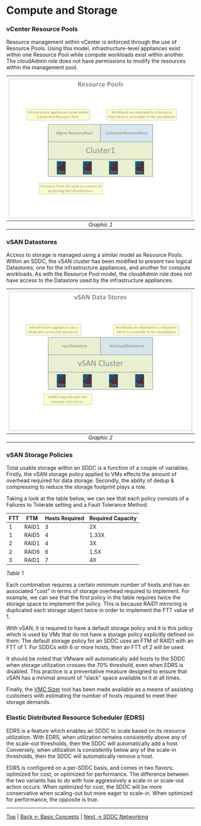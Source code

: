 # Compute and Storage

### vCenter Resource Pools

Resource management within vCenter is enforced through the use of Resource Pools. Using this model, infrastructure-level appliances exist within one Resource Pool while compute workloads exist within another. The cloudAdmin role does not have permissions to modify the resources within the management pool.

| ![vcenterRP.png](./illustrations/vcenterRP.png "Resource Pools") |
|:--:|
| *Graphic 1* |

### vSAN Datastores

Access to storage is managed using a similar model as Resource Pools. Within an SDDC, the vSAN cluster has been modified to present two logical Datastores; one for the infrastructure appliances, and another for compute workloads. As with the Resource Pool model, the cloudAdmin role does not have access to the Datastore used by the infrastructure appliances.

| ![vcenterDS.png](./illustrations/vcenterDS.png "Datastores") |
|:--:|
| *Graphic 2* |


### vSAN Storage Policies

Total usable storage within an SDDC is a function of a couple of variables. Firstly, the vSAN storage policy applied to VMs effects the amount of overhead required for data storage. Secondly, the ability of dedup & compressing to reduce the storage footprint plays a role.

Taking a look at the table below, we can see that each policy consists of a Failures to Tolerate setting and a Fault Tolerance Method.

FTT |  FTM  | Hosts Required | Required Capacity
----|-------|----------------|------------------
1   | RAID1 | 3              | 2X
1   | RAID5 | 4              | 1.33X
2   | RAID1 | 4              | 3X
2   | RAID6 | 6              | 1.5X
3   | RAID1 | 7              | 4X
 *Table 1* 

Each combination requires a certain minimum number of hosts and has an associated "cost" in terms of storage overhead required to implement. For example, we can see that the first policy in the table requires twice the storage space to implement the policy. This is because RAID1 mirroring is duplicated each storage object twice in order to implement the FTT value of 1.

With vSAN, it is required to have a default storage policy and it is this policy which is used by VMs that do not have a storage policy explicitly defined on them.
 The default storage policy for an SDDC uses an FTM of RAID1 with an FTT of 1.
 For SDDCs with 6 or more hosts, then an FTT of 2 will be used.

It should be noted that VMware will automatically add hosts to the SDDC when storage utilization crosses the 70% threshold, even when EDRS is disabled. This practice is a preventative measure designed to ensure that vSAN has a minimal amount of "slack" space available to it at all times.

Finally, the [VMC Sizer](http://vmcsizer.vmware.com/) tool has been made available as a means of assisting customers with estimating the number of hosts required to meet their storage demands.


### Elastic Distributed Resource Scheduler (EDRS)

EDRS is a feature which enables an SDDC to scale based on its resource utilization. With EDRS, when utilization remains consistently above any of the scale-out thresholds, then the SDDC will automatically add a host. Conversely, when utilization is consistently below any of the scale-in thresholds, then the SDDC will automatically remove a host.

EDRS is configured on a per-SDDC basis, and comes in two flavors: optimized for cost, or optimized for performance. The difference between the two variants has to do with how aggressively a scale-in or scale-out action occurs. When optimized for cost, the SDDC will be more conservative when scaling-out but more eager to scale-in. When optimized for performance, the opposite is true.




---
[Top](./README.md) | [Back <- Basic Concepts](./01_basicConcepts.md) | [Next -> SDDC Networking](./03_sddcNetworking.md)
